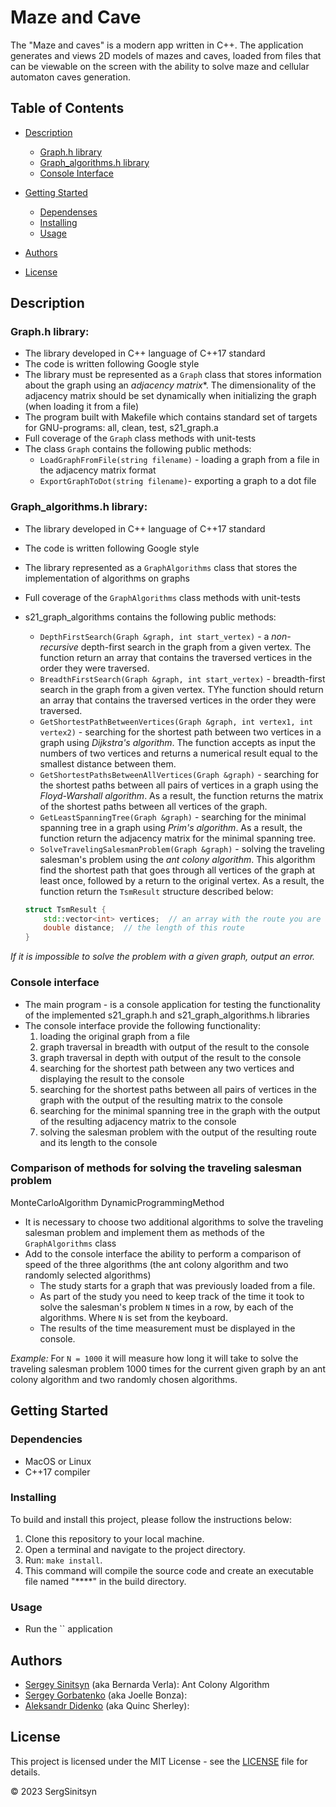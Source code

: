 # Maze and Cave

The "Maze and caves" is a modern app written in C++. The application generates and views 2D models of mazes and caves, loaded from files that can be viewable on the screen with the ability to solve maze and cellular automaton caves generation.

## Table of Contents

- [Description](#description)
    - [Graph.h library](#implementation-of-the-s21_graphh-library)
    - [Graph_algorithms.h library](#implementation-of-the-s21_graph_algorithmsh-library)
    - [Console Interface](#console-interface)

- [Getting Started](#getting-started)
    - [Dependenses](#dependencies)
    - [Installing](#installing)
    - [Usage](#usage)
- [Authors](#authors)
- [License](#license)
<!-- - [Acknowledgments](#acknowledgments) -->

## Description

### Graph.h library:

- The library developed in C++ language of C++17 standard
- The code is written following Google style
- The library must be represented as a `Graph` class that stores information about the graph using an *adjacency matrix**. The dimensionality of the adjacency matrix should be set dynamically when initializing the graph (when loading it from a file)
- The program built with Makefile which contains standard set of targets for GNU-programs: all, clean, test, s21_graph.a
- Full coverage of the `Graph` class methods with unit-tests
- The class `Graph` contains the following public methods:
    - `LoadGraphFromFile(string filename)` - loading a graph from a file in the adjacency matrix format
    - `ExportGraphToDot(string filename)`- exporting a graph to a dot file

### Graph_algorithms.h library:

- The library developed in C++ language of C++17 standard
- The code is written following Google style
- The library represented as a ` GraphAlgorithms ` class that stores the implementation of algorithms on graphs
- Full coverage of the `GraphAlgorithms` class methods with unit-tests


- s21_graph_algorithms contains the following public methods:
    - `DepthFirstSearch(Graph &graph, int start_vertex)` - a *non-recursive* depth-first search in the graph from a given vertex. The function return an array that contains the traversed vertices in the order they were traversed.
    - `BreadthFirstSearch(Graph &graph, int start_vertex)` - breadth-first search in the graph from a given vertex. TYhe function should return an array that contains the traversed vertices in the order they were traversed.
    - `GetShortestPathBetweenVertices(Graph &graph, int vertex1, int vertex2)` - searching for the shortest path between two vertices in a graph using *Dijkstra's algorithm*. The function accepts as input the numbers of two vertices and returns a numerical result equal to the smallest distance between them.
    - `GetShortestPathsBetweenAllVertices(Graph &graph)` - searching for the shortest paths between all pairs of vertices in a graph using the *Floyd-Warshall algorithm*. As a result, the function returns the matrix of the shortest paths between all vertices of the graph.
    - `GetLeastSpanningTree(Graph &graph)` - searching for the minimal spanning tree in a graph using *Prim's algorithm*. As a result, the function return the adjacency matrix for the minimal spanning tree.
    - `SolveTravelingSalesmanProblem(Graph &graph)` - solving the traveling salesman's problem using the *ant colony algorithm*.
This algorithm find the shortest path that goes through all vertices of the graph at least once, followed by a return to the original vertex. As a result, the function return the `TsmResult` structure described below:
    ```cpp
    struct TsmResult {
        std::vector<int> vertices;  // an array with the route you are looking for (with the vertex traverse order).
        double distance;  // the length of this route
    }
    ```
*If it is impossible to solve the problem with a given graph, output an error.*

### Console interface

* The main program - is a console application for testing the functionality of the implemented s21_graph.h and s21_graph_algorithms.h libraries 
* The console interface provide the following functionality:
    1. loading the original graph from a file
    2. graph traversal in breadth with output of the result to the console   
    3. graph traversal in depth with output of the result to the console
    4. searching for the shortest path between any two vertices and displaying the result to the console
    5. searching for the shortest paths between all pairs of vertices in the graph with the output of the resulting matrix to the console
    6. searching for the minimal spanning tree in the graph with the output of the resulting adjacency matrix to the console
    7. solving the salesman problem with the output of the resulting route and its length to the console

### Comparison of methods for solving the traveling salesman problem

MonteCarloAlgorithm
DynamicProgrammingMethod
* It is necessary to choose two additional algorithms to solve the traveling salesman problem and implement them as methods of the `GraphAlgorithms` class
* Add to the console interface the ability to perform a comparison of  speed of the three algorithms (the ant colony algorithm and two randomly selected algorithms)
    + The study starts for a graph that was previously loaded from a file.
    + As part of the study you need to keep track of the time it took to solve the salesman's problem `N` times in a row, by each of the algorithms. Where `N` is set from the keyboard.
    + The results of the time measurement must be displayed in the console.

*Example:* For `N = 1000` it will measure how long it will take to solve the traveling salesman problem 1000 times for the current given graph by an ant colony algorithm and two randomly chosen algorithms.

## Getting Started

### Dependencies

- MacOS or Linux
- C++17 compiler

### Installing

To build and install this project, please follow the instructions below:
1. Clone this repository to your local machine.
2. Open a terminal and navigate to the project directory.
3. Run: `make install`.
4. This command will compile the source code and create an executable file named "****" in the build directory.

### Usage

- Run the `` application

## Authors

- [Sergey Sinitsyn](https://github.com/SergSinitsyn) (aka Bernarda Verla): Ant Colony Algorithm
- [Sergey Gorbatenko](https://github.com/sg41) (aka Joelle Bonza):
- [Aleksandr Didenko](https://github.com/quincshe) (aka Quinc Sherley):

## License

This project is licensed under the MIT License - see the [LICENSE](LICENSE.txt) file for details.

<!-- ## Acknowledgments -->

© 2023 SergSinitsyn
